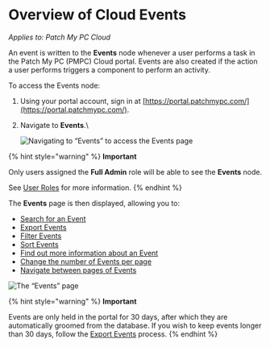 # Overview of Cloud Events

_Applies to: Patch My PC Cloud_

An event is written to the **Events** node whenever a user performs a task in the Patch My PC (PMPC) Cloud portal. Events are also created if the action a user performs triggers a component to perform an activity.

To access the Events node:

1. Using your portal account, sign in at [https://portal.patchmypc.com/](https://portal.patchmypc.com/).
2.  Navigate to **Events**.\


    ![Navigating to “Events” to access the Events page](/_images/image-%281760%29.png-"Navigating-to-\"Events\"-to-access-the-Events-page" "Navigating to “Events” to access the Events page")

{% hint style="warning" %}
**Important**

Only users assigned the **Full Admin** role will be able to see the **Events** node.

See [User Roles](../cloud-administration/manage-cloud-users/cloud-user-roles-reference.md) for more information.
{% endhint %}

The **Events** page is then displayed, allowing you to:

* [Search for an Event](search-for-a-cloud-event.md)
* [Export Events](export-cloud-events.md)
* [Filter Events](filter-cloud-events.md)
* [Sort Events](sort-cloud-events.md)
* [Find out more information about an Event](find-out-more-information-about-a-cloud-event.md)
* [Change the number of Events per page](change-the-number-of-cloud-events-per-page.md)
* [Navigate between pages of Events](navigate-between-pages-of-cloud-events.md)

![The “Events” page](/_images/image-%281762%29.png-"The-\"Events\"-page" "The “Events” page")

{% hint style="warning" %}
**Important**

Events are only held in the portal for 30 days, after which they are automatically groomed from the database. If you wish to keep events longer than 30 days, follow the [Export Events](export-cloud-events.md) process.
{% endhint %}
